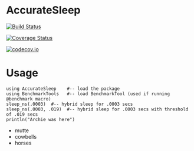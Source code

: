 # AccurateSleep

[![Build Status](https://travis-ci.org/ArchieCall/AccurateSleep.jl.svg?branch=master)](https://travis-ci.org/ArchieCall/AccurateSleep.jl)

[![Coverage Status](https://coveralls.io/repos/ArchieCall/AccurateSleep.jl/badge.svg?branch=master&service=github)](https://coveralls.io/github/ArchieCall/AccurateSleep.jl?branch=master)

[![codecov.io](http://codecov.io/github/ArchieCall/AccurateSleep.jl/coverage.svg?branch=master)](http://codecov.io/github/ArchieCall/AccurateSleep.jl?branch=master)

Usage
======
```
using AccurateSleep    #-- load the package
using BenchmarkTools   #-- load BenchmarkTool (used if running @benchmark macro)
sleep_ns(.0003)  #-- hybrid sleep for .0003 secs
sleep_ns(.0003, .019)  #-- hybrid sleep for .0003 secs with threshold of .019 secs
println("Archie was here")
```

* mutte
* cowbells
* horses
